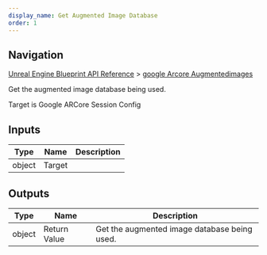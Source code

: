 ```yaml
---
display_name: Get Augmented Image Database
order: 1
---
```

## Navigation

[Unreal Engine Blueprint API Reference](https://dev.epicgames.com/documentation/en-us/unreal-engine/BlueprintAPI) > [google Arcore Augmentedimages](https://dev.epicgames.com/documentation/en-us/unreal-engine/BlueprintAPI/googleArcoreAugmentedimages)

Get the augmented image database being used.

Target is Google ARCore Session Config

## Inputs

| Type | Name | Description |
| --- | --- | --- |
| object | Target |  |

## Outputs

| Type | Name | Description |
| --- | --- | --- |
| object | Return Value | Get the augmented image database being used. |

